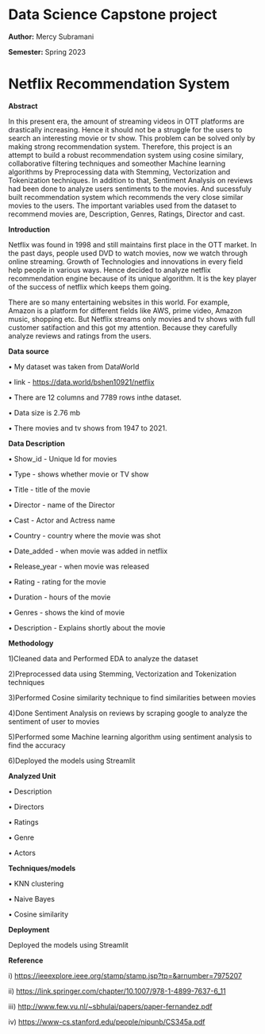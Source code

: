 # Data Science Capstone project

**Author:** Mercy Subramani

**Semester:** Spring 2023
  
# Netflix Recommendation System

**Abstract**

In this present era, the amount of streaming videos in OTT platforms are drastically increasing. Hence it should not be a struggle for the users to search an interesting movie or tv show. This problem can be solved only by making strong recommendation system. Therefore, this project is an attempt to build a robust recommendation system using cosine similary, collaborative filtering techniques and someother Machine learning algorithms by Preprocessing data with Stemming, Vectorization and Tokenization techniques. In addition to that, Sentiment Analysis on reviews had been done to analyze users sentiments to the movies. And sucessfuly built recommendation system which recommends the very close similar movies to the users. The important variables used from the dataset to recommend movies are, Description, Genres, Ratings, Director and cast.


**Introduction**

Netflix was found in 1998 and still maintains first place in the OTT market. In the past days, people used DVD to watch movies, now we watch through
online streaming. Growth of Technologies and innovations in every field help people in various ways. Hence decided to analyze netflix recommendation engine because 
of its unique algorithm. It is the key player of the success of netflix which keeps them going.

There are so many entertaining websites in this world. For example, Amazon is a platform for different fields like AWS, prime video, Amazon music, shopping etc.
But Netflix streams only movies and tv shows with full customer satifaction and this got my attention. Because they carefully analyze reviews and ratings from the users.  


**Data source**

•	My dataset was taken from DataWorld

• link - https://data.world/bshen10921/netflix
 
• There are 12 columns and 7789 rows inthe dataset.

• Data size is 2.76 mb

• There movies and tv shows from 1947 to 2021.


**Data Description**

•	Show_id - Unique Id for movies

•	Type - shows whether movie or TV show

•	Title - title of the movie

• Director - name of the Director

•	Cast - Actor and Actress name

•	Country - country where the movie was shot

•	Date_added - when movie was added in netflix

•	Release_year - when movie was released

•	Rating - rating for the movie

•	Duration - hours of the movie

• Genres - shows the kind of movie

•	Description - Explains shortly about the movie


**Methodology**

1)Cleaned data and Performed EDA to analyze the dataset

2)Preprocessed data using Stemming, Vectorization and Tokenization techniques

3)Performed Cosine similarity technique to find similarities between movies 

4)Done Sentiment Analysis on reviews by scraping google to analyze the sentiment of user to movies

5)Performed some Machine learning algorithm using sentiment analysis to find the accuracy

6)Deployed the models using Streamlit


**Analyzed Unit**

•	Description

•	Directors

•	Ratings

•	Genre

•	Actors


**Techniques/models**

•	KNN clustering

•	Naive Bayes

•	Cosine similarity


**Deployment**

Deployed the models using Streamlit



**Reference**

i) https://ieeexplore.ieee.org/stamp/stamp.jsp?tp=&arnumber=7975207

ii) https://link.springer.com/chapter/10.1007/978-1-4899-7637-6_11

iii) http://www.few.vu.nl/~sbhulai/papers/paper-fernandez.pdf

iv) https://www-cs.stanford.edu/people/nipunb/CS345a.pdf
